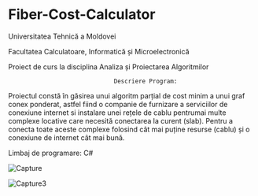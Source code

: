 # Fiber-Cost-Calculator

Universitatea Tehnică a Moldovei

Facultatea Calculatoare, Informatică și Microelectronică

Proiect de curs la disciplina Analiza și Proiectarea Algoritmilor

                                  Descriere Program: 
Proiectul constă în găsirea unui algoritm parțial de cost minim a unui graf conex ponderat, 
astfel fiind o companie de furnizare a serviciilor de conexiune internet si instalare unei 
rețele de cablu pentrumai multe complexe locative care necesită conectarea la curent (slab).
Pentru a conecta toate aceste complexe folosind cât mai puține resurse (cablu) și o conexiune
de internet cât mai bună.

Limbaj de programare: C#

![Capture](https://user-images.githubusercontent.com/29666298/130686193-1a8c7aaf-6066-451c-9f96-4ca2b9d0ae88.PNG)

![Capture3](https://user-images.githubusercontent.com/29666298/130686240-5dfc7d36-6368-46cd-bad6-4e56568fbac2.PNG)
